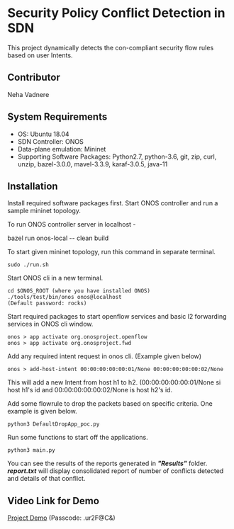 # Security Policy Conflict Detection  in SDN

This project dynamically detects the con-compliant security flow rules based on user Intents.

## Contributor
Neha Vadnere

## System Requirements
- OS: Ubuntu 18.04
- SDN Controller: ONOS
- Data-plane emulation: Mininet
- Supporting Software Packages: Python2.7, python-3.6, git, zip, curl, unzip, bazel-3.0.0, mavel-3.3.9, karaf-3.0.5, java-11

## Installation

Install required software packages first. Start ONOS controller and run a sample mininet topology.

To run ONOS controller server in localhost -

bazel run onos-local -- clean build

 
To start given mininet topology, run this command in separate terminal.

    sudo ./run.sh

Start ONOS cli in a new terminal.

    cd $ONOS_ROOT (where you have installed ONOS)
    ./tools/test/bin/onos onos@localhost
    (Default password: rocks)

Start required packages to start openflow services and basic l2 forwarding services in ONOS cli window.

    onos > app activate org.onosproject.openflow
    onos > app activate org.onosproject.fwd

Add any required intent request in onos cli. (Example given below)

    onos > add-host-intent 00:00:00:00:00:01/None 00:00:00:00:00:02/None 

This will add a new Intent from host h1 to h2. (00:00:00:00:00:01/None  si host h1's id and 00:00:00:00:00:02/None is host h2's id.

Add some flowrule to drop the packets based on specific criteria. One example is given below.

    python3 DefaultDropApp_poc.py

Run some functions to start off the applications.

    python3 main.py

You can see the results of the reports generated in ***"Results"*** folder.
***report.txt*** will display consolidated report of number of conflicts detected and details of that conflict.

## Video Link for Demo
[Project Demo](https://asu.zoom.us/rec/share/6xZ-xLi6e5iLlmHPasBIboelO-8b54bBtEONqlwZ9F4Bi30Vp70webrh7iBoW4CX.P9hj8JjrW0QZwLQr) (Passcode: .ur2F@C&)






